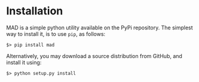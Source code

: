 
# Installation

MAD is a simple python utility available on the PyPi repository. The simplest way to install it, is to use `pip`, 
as follows:

	$> pip install mad
	
Alternatively, you may download a source distribution from GitHub, and install it using:

	$> python setup.py install
	
